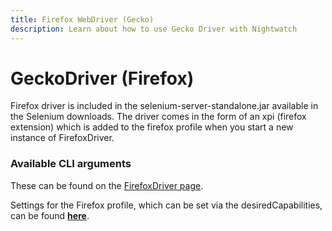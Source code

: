 ```yaml
---
title: Firefox WebDriver (Gecko)
description: Learn about how to use Gecko Driver with Nightwatch
---
```


<div class="page-header"><h1>GeckoDriver (Firefox)</h1></div>

Firefox driver is included in the selenium-server-standalone.jar available in the Selenium downloads. The driver comes in the form of an xpi (firefox extension) which is added to the firefox profile when you start a new instance of FirefoxDriver.

### Available CLI arguments
These can be found on the [FirefoxDriver page](https://code.google.com/p/selenium/wiki/FirefoxDriver#Important_System_Properties).

Settings for the Firefox profile, which can be set via the desiredCapabilities, can be found [**here**](https://code.google.com/p/selenium/wiki/DesiredCapabilities#settings).